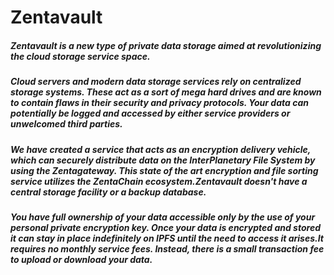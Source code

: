 # Zentavault


##### Zentavault is a new type of private data storage aimed at revolutionizing the cloud storage service space.
##### Cloud servers and modern data storage services rely on centralized storage systems. These act as a sort of mega hard drives and are known to contain flaws in their security and privacy protocols. Your data can potentially be logged and accessed by either service providers or unwelcomed third parties.

##### We have created a service that acts as an encryption delivery vehicle, which can securely distribute data on the InterPlanetary File System by using the Zentagateway. This state of the art encryption and file sorting service utilizes the ZentaChain ecosystem.Zentavault doesn't have a central storage facility or a backup database.

##### You have full ownership of your data accessible only by the use of your personal private encryption key. Once your data is encrypted and stored it can stay in place indefinitely on IPFS until the need to access it arises.It requires no monthly service fees. Instead, there is a small transaction fee to upload or download your data.

